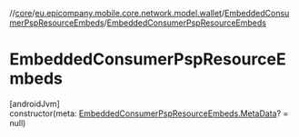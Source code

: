 //[core](../../../index.md)/[eu.epicompany.mobile.core.network.model.wallet](../index.md)/[EmbeddedConsumerPspResourceEmbeds](index.md)/[EmbeddedConsumerPspResourceEmbeds](-embedded-consumer-psp-resource-embeds.md)

# EmbeddedConsumerPspResourceEmbeds

[androidJvm]\
constructor(meta: [EmbeddedConsumerPspResourceEmbeds.MetaData](-meta-data/index.md)? = null)
